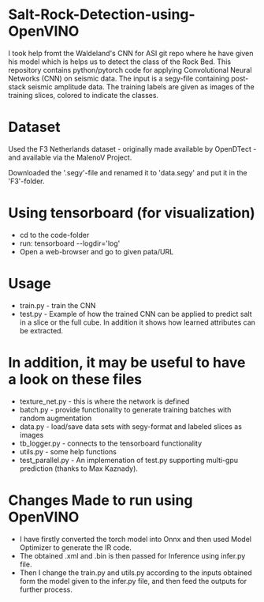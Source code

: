 # Salt-Rock-Detection-using-OpenVINO

I took help fromt the Waldeland's CNN for ASI git repo where he have given his model which is helps us to detect the class of the Rock Bed. This repository contains python/pytorch code for applying Convolutional Neural Networks (CNN) on seismic data. The input is a segy-file containing post-stack seismic amplitude data. The training labels are given as images of the training slices, colored to indicate the classes.

# Dataset
Used the F3 Netherlands dataset - originally made available by OpenDTect - and available via the MalenoV Project.

Downloaded the '.segy'-file and renamed it to 'data.segy' and put it in the 'F3'-folder.

# Using tensorboard (for visualization)
- cd to the code-folder
- run: tensorboard --logdir='log'
- Open a web-browser and go to given pata/URL


# Usage
- train.py - train the CNN
- test.py - Example of how the trained CNN can be applied to predict salt in a slice or the full cube. In addition it shows how learned attributes can be extracted.

# In addition, it may be useful to have a look on these files

- texture_net.py - this is where the network is defined
- batch.py - provide functionality to generate training batches with random augmentation
- data.py - load/save data sets with segy-format and labeled slices as images
- tb_logger.py - connects to the tensorboard functionality
- utils.py - some help functions
- test_parallel.py - An implemenation of test.py supporting multi-gpu prediction (thanks to Max Kaznady).

# Changes Made to run using OpenVINO 

- I have firstly converted the torch model into Onnx and then used Model Optimizer to generate the IR code.
- The obtained .xml and .bin is then passed for Inference using infer.py file.
- Then I change the train.py and utils.py according to the inputs obtained form the model given to the infer.py file, and then feed the outputs for further process. 
